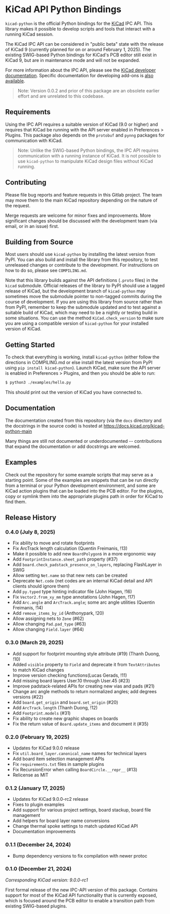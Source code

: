 # KiCad API Python Bindings

`kicad-python` is the official Python bindings for the [KiCad](https://kicad.org) IPC API.  This
library makes it possible to develop scripts and tools that interact with a running KiCad session.

The KiCad IPC API can be considered in "public beta" state with the release of KiCad 9 (currently
planned for on or around February 1, 2025).  The existing SWIG-based Python bindings for KiCad's
PCB editor still exist in KiCad 9, but are in maintenance mode and will not be expanded.

For more information about the IPC API, please see the
[KiCad developer documentation](https://dev-docs.kicad.org/en/apis-and-binding/ipc-api/index.html).
Specific documentation for developing add-ons is
[also available](https://dev-docs.kicad.org/en/apis-and-binding/ipc-api/for-addon-developers/index.html).

> Note: Version 0.0.2 and prior of this package are an obsolete earlier effort and are unrelated to
> this codebase.

## Requirements

Using the IPC API requires a suitable version of KiCad (9.0 or higher) and requires that KiCad be
running with the API server enabled in Preferences > Plugins.  This package also depends on the
`protobuf` and `pynng` packages for communication with KiCad.

> Note: Unlike the SWIG-based Python bindings, the IPC API requires communication with a running
> instance of KiCad.  It is not possible to use `kicad-python` to manipulate KiCad design files
> without KiCad running.

## Contributing

Please file bug reports and feature requests in this Gitlab project.  The team may move them to the
main KiCad repository depending on the nature of the request.

Merge requests are welcome for minor fixes and improvements.  More significant changes should be
discussed with the development team (via email, or in an issue) first.

## Building from Source

Most users should use `kicad-python` by installing the latest version from PyPI.  You can also
build and install the library from this repository, to test unreleased changes or contribute to
the development.  For instructions on how to do so, please see `COMPILING.md`.

Note that this library builds against the API definitions (`.proto` files) in the `kicad` submodule.
Official releases of the library to PyPI should use a tagged release of KiCad, but the development
branch of `kicad-python` may sometimes move the submodule pointer to non-tagged commits during the
course of development.  If you are using this library from source rather than from PyPI, remember
to keep the submodule updated and to test against a suitable build of KiCad, which may need to be
a nightly or testing build in some situations.  You can use the method `KiCad.check_version` to
make sure you are using a compatible version of `kicad-python` for your installed version of KiCad.

## Getting Started

To check that everything is working, install `kicad-python` (either follow the directions in
COMPILING.md or else install the latest version from PyPI using `pip install kicad-python`).
Launch KiCad, make sure the API server is enabled in Preferences > Plugins, and then you should be
able to run:

```sh
$ python3 ./examples/hello.py
```

This should print out the version of KiCad you have connected to.

## Documentation

The documentation created from this repository (via the `docs` directory and the docstrings in the
source code) is hosted at https://docs.kicad.org/kicad-python-main

Many things are still not documented or underdocumented -- contributions that expand the
documentation or add docstrings are welcomed.

## Examples

Check out the repository for some example scripts that may serve as a starting point.  Some of the
examples are snippets that can be run directly from a terminal or your Python development
environment, and some are KiCad action plugins that can be loaded into the PCB editor.  For the
plugins, copy or symlink them into the appropriate plugins path in order for KiCad to find them.

## Release History

### 0.4.0 (July 8, 2025)

- Fix ability to move and rotate footprints
- Fix ArcTrack length calculation (Quentin Freimanis, !13)
- Make it possible to add new `BoardPolygon`s in a more ergonomic way
- Add `FootprintInstance.sheet_path` property (#37)
- Add `board.check_padstack_presence_on_layers`, replacing FlashLayer in SWIG
- Allow setting `Net.name` so that new nets can be created
- Deprecate `Net.code` (net codes are an internal KiCad detail and API clients should ignore them)
- Add `py.typed` type hinting indicator file (John Hagen, !16)
- Fix `Vector2.from_xy_mm` type annotations (John Hagen, !17)
- Add `Arc.angle` and `ArcTrack.angle`; some arc angle utilities (Quentin Freimanis, !14)
- Add `remove_items_by_id` (Anthonypark, !20)
- Allow assigning nets to `Zone` (#62)
- Allow changing `Pad.pad_type` (#63)
- Allow changing `Field.layer` (#64)

### 0.3.0 (March 29, 2025)

- Add support for footprint mounting style attribute (#19) (Thanh Duong, !10)
- Added `visible` property to `Field` and deprecate it from `TextAttributes` to match KiCad changes
- Improve version checking functions(Lucas Gerads, !11)
- Add missing board layers User.10 through User.45 (#23)
- Improve padstack-related APIs for creating new vias and pads (#21)
- Change arc angle methods to return normalized angles; add degrees versions (#22)
- Add `board.get_origin` and `board.set_origin` (#20)
- Add `ArcTrack.length` (Thanh Duong, !12)
- Add `Footprint.models` (#31)
- Fix ability to create new graphic shapes on boards
- Fix the return value of `Board.update_items` and document it (#35)

### 0.2.0 (February 19, 2025)

- Updates for KiCad 9.0.0 release
- Fix `util.board_layer.canonical_name` names for technical layers
- Add board item selection management APIs
- Fix `requirements.txt` files in sample plugins
- Fix RecursionError when calling `BoardCircle.__repr__` (#13)
- Relicense as MIT

### 0.1.2 (January 17, 2025)

- Updates for KiCad 9.0.0-rc2 release
- Fixes to plugin examples
- Add support for various project settings, board stackup, board file management
- Add helpers for board layer name conversions
- Change thermal spoke settings to match updated KiCad API
- Documentation improvements

### 0.1.1 (December 24, 2024)

- Bump dependency versions to fix compilation with newer protoc

### 0.1.0 (December 21, 2024)

*Corresponding KiCad version: 9.0.0-rc1*

First formal release of the new IPC-API version of this package.  Contains support for most of the
KiCad API functionality that is currently exposed, which is focused around the PCB editor to enable
a transition path from existing SWIG-based plugins.
